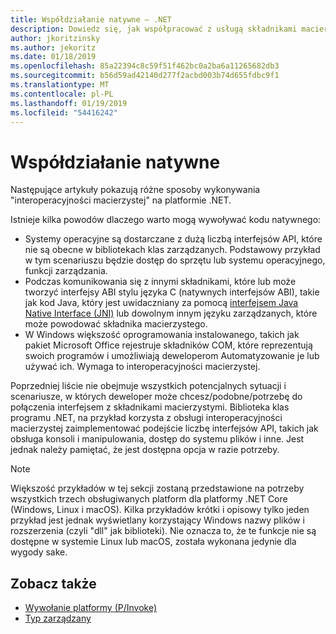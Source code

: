 ```yaml
---
title: Współdziałanie natywne — .NET
description: Dowiedz się, jak współpracować z usługą składnikami macierzystymi na platformie .NET.
author: jkoritzinsky
ms.author: jekoritz
ms.date: 01/18/2019
ms.openlocfilehash: 85a22394c8c59f51f462bc0a2ba6a11265682db3
ms.sourcegitcommit: b56d59ad42140d277f2acbd003b74d655fdbc9f1
ms.translationtype: MT
ms.contentlocale: pl-PL
ms.lasthandoff: 01/19/2019
ms.locfileid: "54416242"
---
```

# <a name="native-interoperability"></a>Współdziałanie natywne

Następujące artykuły pokazują różne sposoby wykonywania "interoperacyjności macierzystej" na platformie .NET.

Istnieje kilka powodów dlaczego warto mogą wywoływać kodu natywnego:

* Systemy operacyjne są dostarczane z dużą liczbą interfejsów API, które nie są obecne w bibliotekach klas zarządzanych. Podstawowy przykład w tym scenariuszu będzie dostęp do sprzętu lub systemu operacyjnego, funkcji zarządzania.
* Podczas komunikowania się z innymi składnikami, które lub może tworzyć interfejsy ABI stylu języka C (natywnych interfejsów ABI), takie jak kod Java, który jest uwidaczniany za pomocą [interfejsem Java Native Interface (JNI)](https://docs.oracle.com/javase/8/docs/technotes/guides/jni/) lub dowolnym innym języku zarządzanych, które może powodować składnika macierzystego.
* W Windows większość oprogramowania instalowanego, takich jak pakiet Microsoft Office rejestruje składników COM, które reprezentują swoich programów i umożliwiają deweloperom Automatyzowanie je lub używać ich. Wymaga to interoperacyjności macierzystej.

Poprzedniej liście nie obejmuje wszystkich potencjalnych sytuacji i scenariusze, w których deweloper może chcesz/podobne/potrzebę do połączenia interfejsem z składnikami macierzystymi. Biblioteka klas programu .NET, na przykład korzysta z obsługi interoperacyjności macierzystej zaimplementować podejście liczbę interfejsów API, takich jak obsługa konsoli i manipulowania, dostęp do systemu plików i inne. Jest jednak należy pamiętać, że jest dostępna opcja w razie potrzeby.

> [!NOTE]
> Większość przykładów w tej sekcji zostaną przedstawione na potrzeby wszystkich trzech obsługiwanych platform dla platformy .NET Core (Windows, Linux i macOS). Kilka przykładów krótki i opisowy tylko jeden przykład jest jednak wyświetlany korzystający Windows nazwy plików i rozszerzenia (czyli "dll" jak biblioteki). Nie oznacza to, że te funkcje nie są dostępne w systemie Linux lub macOS, została wykonana jedynie dla wygody sake.

## <a name="see-also"></a>Zobacz także

- [Wywołanie platformy (P/Invoke)](pinvoke.md)
- [Typ zarządzany](type-marshalling.md)
